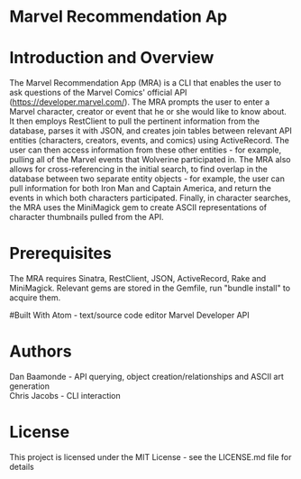 # Marvel Recommendation Ap

# Introduction and Overview
The Marvel Recommendation App (MRA) is a CLI that enables the user to ask questions of the Marvel Comics' official API (https://developer.marvel.com/). The MRA prompts the user to enter a Marvel character, creator or event that he or she would like to know about. It then employs RestClient to pull the pertinent information from the database, parses it with JSON, and creates join tables between relevant API entities (characters, creators, events, and comics) using ActiveRecord. The user can then access information from these other entities - for example, pulling all of the Marvel events that Wolverine participated in. The MRA also allows for cross-referencing in the initial search, to find overlap in the database between two separate entity objects - for example, the user can pull information for both Iron Man and Captain America, and return the events in which both characters participated. Finally, in character searches, the MRA uses the MiniMagick gem to create ASCII representations of character thumbnails pulled from the API.

# Prerequisites
The MRA requires Sinatra, RestClient, JSON, ActiveRecord, Rake and MiniMagick. Relevant gems are stored in the Gemfile, run "bundle install" to acquire them.  

#Built With
Atom - text/source code editor
Marvel Developer API

# Authors
Dan Baamonde - API querying, object creation/relationships and ASCII art generation  
Chris Jacobs - CLI interaction

# License
This project is licensed under the MIT License - see the LICENSE.md file for details
